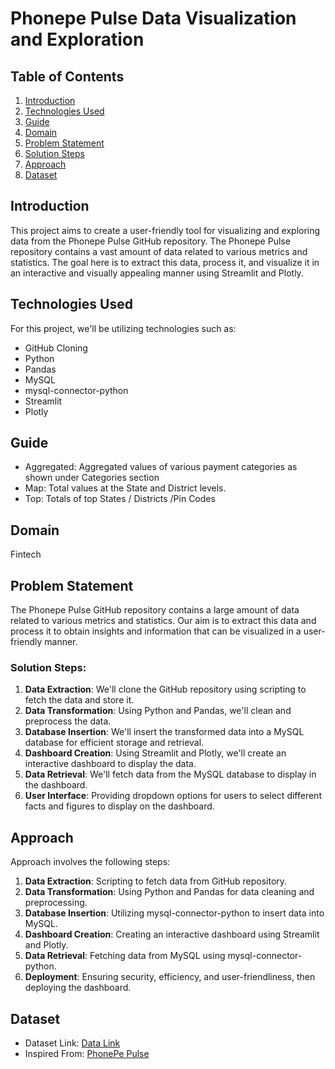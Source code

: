 # Phonepe Pulse Data Visualization and Exploration

## Table of Contents
1. [Introduction](#introduction)
2. [Technologies Used](#technologies-used)
3. [Guide](#guide)
4. [Domain](#domain)
5. [Problem Statement](#problem-statement)
6. [Solution Steps](#solution-steps)
7. [Approach](#approach)
8. [Dataset](#dataset)

## Introduction
This project aims to create a user-friendly tool for visualizing and exploring data from the Phonepe Pulse GitHub repository. The Phonepe Pulse repository contains a vast amount of data related to various metrics and statistics. The goal here is to extract this data, process it, and visualize it in an interactive and visually appealing manner using Streamlit and Plotly.

## Technologies Used
For this project, we'll be utilizing technologies such as:
- GitHub Cloning
- Python
- Pandas
- MySQL
- mysql-connector-python
- Streamlit
- Plotly
  
## Guide
- Aggregated: Aggregated values of various payment categories as shown under Categories section
- Map: Total values at the State and District levels.
- Top: Totals of top States / Districts /Pin Codes

## Domain
Fintech

## Problem Statement
The Phonepe Pulse GitHub repository contains a large amount of data related to various metrics and statistics. Our aim is to extract this data and process it to obtain insights and information that can be visualized in a user-friendly manner.

### Solution Steps:
1. **Data Extraction**: We'll clone the GitHub repository using scripting to fetch the data and store it.
2. **Data Transformation**: Using Python and Pandas, we'll clean and preprocess the data.
3. **Database Insertion**: We'll insert the transformed data into a MySQL database for efficient storage and retrieval.
4. **Dashboard Creation**: Using Streamlit and Plotly, we'll create an interactive dashboard to display the data.
5. **Data Retrieval**: We'll fetch data from the MySQL database to display in the dashboard.
6. **User Interface**: Providing dropdown options for users to select different facts and figures to display on the dashboard.

## Approach
Approach involves the following steps:

1. **Data Extraction**: Scripting to fetch data from GitHub repository.
2. **Data Transformation**: Using Python and Pandas for data cleaning and preprocessing.
3. **Database Insertion**: Utilizing mysql-connector-python to insert data into MySQL.
4. **Dashboard Creation**: Creating an interactive dashboard using Streamlit and Plotly.
5. **Data Retrieval**: Fetching data from MySQL using mysql-connector-python.
6. **Deployment**: Ensuring security, efficiency, and user-friendliness, then deploying the dashboard.

## Dataset
- Dataset Link: [Data Link](https://github.com/PhonePe/pulse)
- Inspired From: [PhonePe Pulse](https://www.phonepe.com/pulse/)
